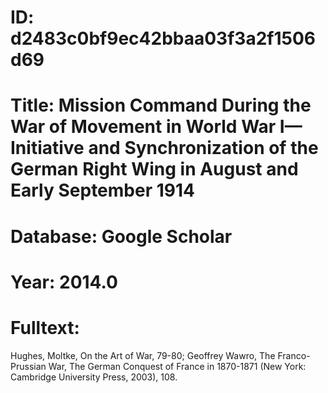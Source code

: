 # ID: d2483c0bf9ec42bbaa03f3a2f1506d69
# Title: Mission Command During the War of Movement in World War I—Initiative and Synchronization of the German Right Wing in August and Early September 1914
# Database: Google Scholar
# Year: 2014.0
# Fulltext:
Hughes, Moltke, On the Art of War, 79-80; Geoffrey Wawro, The Franco-Prussian War, The German Conquest of France in 1870-1871 (New York: Cambridge University Press, 2003), 108.